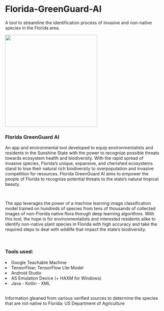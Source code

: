 # Florida-GreenGuard-AI

A tool to streamline the identification process of invasive and non-native species in the Florida area.

<img src="https://landscapeforlife.colostate.edu/wp-content/uploads/2017/12/74_1459323-LGPT.jpg" height=300px></img>

<h3><b>Florida GreenGuard AI</b></h3>
<p>
An app and environmental tool developed to equip environmentalists and residents in the Sunshine State with the power to recognize possible threats towards ecosystem health and biodiversity. With the rapid spread of invasive species, Florida’s unique, expansive, and cherished ecosystems stand to lose their natural rich biodiversity to overpopulation and invasive competition for resources. Florida GreenGuard AI aims to empower the people of Florida to recognize potential threats to the state’s natural tropical beauty.
</p>

</br>

<p>
The app leverages the power of a machine learning image classification model trained on hundreds of species from tens of thousands of collected images of non-Florida native flora thorugh deep learning algorithms. With this tool, the hope is for environmentalists and interested residents alike to identify non-native plant species in Florida with high accuracy and take the required steps to deal with wildlife that impact the state’s biodiversity.
</p>

</br>

<h3>Tools used:</h3>

<li>Google Teachable Machine</li>
<li>TensorFlow; TensorFlow Lite Model</li>
<li>Android Studio</li>
<li>AS Emulation Device (+ HAXM for Windows)</li>
<li>Java - Kotlin - XML</li>

</br>

Information gleaned from various verified sources to determine the species that are not native to Florida:
<a hfref="https://www.usda.gov/">US Department of Agriculture</a>
